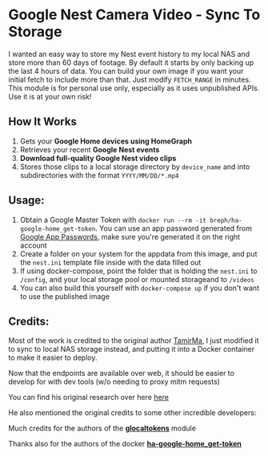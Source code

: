 # Google Nest Camera Video - Sync To Storage

I wanted an easy way to store my Nest event history to my local NAS and store more than 60 days of footage. By default it starts by only backing up the last 4 hours of data. You can build your own image if you want your initial fetch to include more than that. Just modify `FETCH_RANGE` in minutes.
This module is for personal use only, especially as it uses unpublished APIs. Use it is at your own risk!

## How It Works
1. Gets your **Google Home devices using HomeGraph**
2. Retrieves your recent **Google Nest events**
3. **Download full-quality Google Nest video clips**
4. Stores those clips to a local storage directory by `device_name` and into subdirectories with the format `YYYY/MM/DD/*.mp4`

## Usage:

1. Obtain a Google Master Token with `docker run --rm -it breph/ha-google-home_get-token`. You can use an app password generated from [Google App Passwords](https://myaccount.google.com/apppasswords), make sure you're generated it on the right account
2. Create a folder on your system for the appdata from this image, and put the `nest.ini` template file inside with the data filled out
3. If using docker-compose, point the folder that is holding the `nest.ini` to `/config`, and your local storage pool or mounted storageand to `/videos`
4. You can also build this yourself with `docker-compose up` if you don't want to use the published image

## Credits:

Most of the work is credited to the original author [TamirMa](https://github.com/TamirMa/google-nest-telegram-sync), I just modified it to sync to local NAS storage instead, and putting it into a Docker container to make it easier to deploy.

Now that the endpoints are available over web, it should be easier to develop for with dev tools (w/o needing to proxy mitm requests)

You can find his original research over here [here](https://medium.com/@tamirmayer/google-nest-camera-internal-api-fdf9dc3ce167)

He also mentioned the original credits to some other incredible developers:

Much credits for the authors of the [**glocaltokens**](https://github.com/leikoilja/glocaltokens) module

Thanks also for the authors of the docker [**ha-google-home_get-token**](https://hub.docker.com/r/breph/ha-google-home_get-token)
